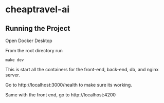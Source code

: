 # cheaptravel-ai

## Running the Project

Open Docker Desktop

From the root directory run 
```
make dev
```
This is start all the containers for the front-end, back-end, db, and nginx server.

Go to http://localhost:3000/health to make sure its working.

Same with the front end, go to http://localhost:4200
